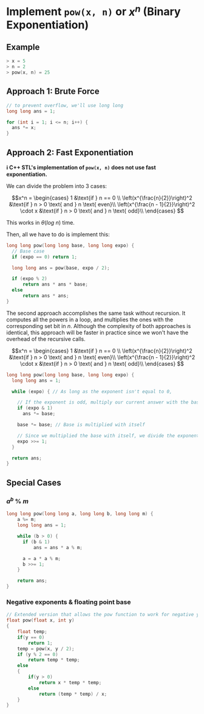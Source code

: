 # Implement `pow(x, n)` or $x^n$ (Binary Exponentiation)

## Example

```cpp
> x = 5
> n = 2
> pow(x, n) = 25
```

## Approach 1: Brute Force

```cpp
// to prevent overflow, we'll use long long
long long ans = 1;

for (int i = 1; i <= n; i++) {
  ans *= x;
}
```

## Approach 2: Fast Exponentiation

**ℹ️ C++ STL's implementation of `pow(x, n)` does not use fast exponentiation.**

We can divide the problem into $3$ cases:

$$x^n = \begin{cases}
1 &\text{if } n == 0 \\
\left(x^{\frac{n}{2}}\right)^2 &\text{if } n > 0 \text{ and } n \text{ even}\\
\left(x^{\frac{n - 1}{2}}\right)^2 \cdot x &\text{if } n > 0 \text{ and } n \text{ odd}\\
\end{cases}
$$

This works in $\theta(log \ n)$ time.

Then, all we have to do is implement this:

```cpp
long long pow(long long base, long long expo) {
  // Base case
  if (expo == 0) return 1;

  long long ans = pow(base, expo / 2);

  if (expo % 2)
      return ans * ans * base;
  else
      return ans * ans;
}
```

The second approach accomplishes the same task without recursion. It computes all the powers in a loop, and multiplies the ones with the corresponding set bit in $n$. Although the complexity of both approaches is identical, this approach will be faster in practice since we won't have the overhead of the recursive calls.

$$x^n = \begin{cases}
1 &\text{if } n == 0 \\
\left(x^{\frac{n}{2}}\right)^2 &\text{if } n > 0 \text{ and } n \text{ even}\\
\left(x^{\frac{n - 1}{2}}\right)^2 \cdot x &\text{if } n > 0 \text{ and } n \text{ odd}\\
\end{cases}
$$

```cpp
long long pow(long long base, long long expo) {
  long long ans = 1;

  while (expo) { // As long as the exponent isn't equal to 0,

    // If the exponent is odd, multiply our current answer with the base, then mutiply the base by itself.
    if (expo & 1)
      ans *= base;

    base *= base; // Base is multiplied with itself

    // Since we multiplied the base with itself, we divide the exponent by 2.
    expo >>= 1;
  }

  return ans;
}
```

## Special Cases

### $a^b \ \% \ m$

```cpp
long long pow(long long a, long long b, long long m) {
    a %= m;
    long long ans = 1;

    while (b > 0) {
      if (b & 1)
          ans = ans * a % m;

      a = a * a % m;
      b >>= 1;
    }

    return ans;
}
```

### Negative exponents & floating point base

```cpp
// Extended version that allows the pow function to work for negative y and float x.
float pow(float x, int y)
{
    float temp;
    if(y == 0)
        return 1;
    temp = pow(x, y / 2);
    if (y % 2 == 0)
        return temp * temp;
    else
    {
        if(y > 0)
            return x * temp * temp;
        else
            return (temp * temp) / x;
    }
}
```
